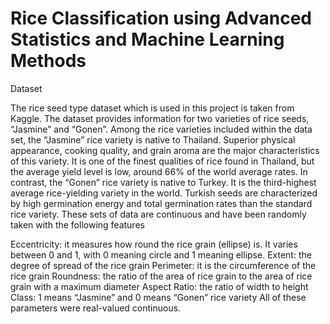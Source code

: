 # Rice Classification using Advanced Statistics and Machine Learning Methods

Dataset

The rice seed type dataset which is used in this project is taken from Kaggle. The dataset provides information for two varieties of rice seeds, “Jasmine” and “Gonen”. Among the rice varieties included within the data set, the “Jasmine” rice variety is native to Thailand. Superior physical appearance, cooking quality, and grain aroma are the major characteristics of this variety. It is one of the finest qualities of rice found in Thailand, but the average yield level is low, around 66% of the world average rates. In contrast, the “Gonen” rice variety is native to Turkey. It is the third-highest average rice-yielding variety in the world. Turkish seeds are characterized by high germination energy and total germination rates than the standard rice variety. These sets of data are continuous and have been randomly taken with the following features

Eccentricity: it measures how round the rice grain (ellipse) is. It varies between 0 and 1, with 0 meaning circle and 1 meaning ellipse.
Extent: the degree of spread of the rice grain
Perimeter: it is the circumference of the rice grain
Roundness: the ratio of the area of rice grain to the area of rice grain with a maximum diameter
Aspect Ratio: the ratio of width to height
Class: 1 means “Jasmine” and 0 means “Gonen” rice variety
All of these parameters were real-valued continuous.
